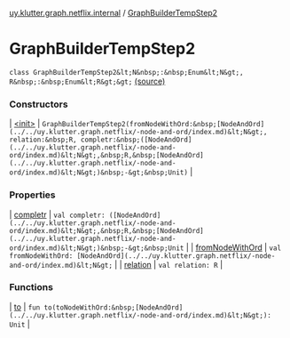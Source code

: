[uy.klutter.graph.netflix.internal](../index.md) / [GraphBuilderTempStep2](.)


# GraphBuilderTempStep2

`class GraphBuilderTempStep2&lt;N&nbsp;:&nbsp;Enum&lt;N&gt;, R&nbsp;:&nbsp;Enum&lt;R&gt;&gt;` [(source)](https://github.com/kohesive/klutter/blob/master/netflix-graph-jdk6/src/main/kotlin/uy/klutter/graph/netflix/internal/Building.kt#L93)



### Constructors


| [&lt;init&gt;](-init-.md) | `GraphBuilderTempStep2(fromNodeWithOrd:&nbsp;[NodeAndOrd](../../uy.klutter.graph.netflix/-node-and-ord/index.md)&lt;N&gt;, relation:&nbsp;R, completr:&nbsp;([NodeAndOrd](../../uy.klutter.graph.netflix/-node-and-ord/index.md)&lt;N&gt;,&nbsp;R,&nbsp;[NodeAndOrd](../../uy.klutter.graph.netflix/-node-and-ord/index.md)&lt;N&gt;)&nbsp;-&gt;&nbsp;Unit)` |


### Properties


| [completr](completr.md) | `val completr: ([NodeAndOrd](../../uy.klutter.graph.netflix/-node-and-ord/index.md)&lt;N&gt;,&nbsp;R,&nbsp;[NodeAndOrd](../../uy.klutter.graph.netflix/-node-and-ord/index.md)&lt;N&gt;)&nbsp;-&gt;&nbsp;Unit` |
| [fromNodeWithOrd](from-node-with-ord.md) | `val fromNodeWithOrd: [NodeAndOrd](../../uy.klutter.graph.netflix/-node-and-ord/index.md)&lt;N&gt;` |
| [relation](relation.md) | `val relation: R` |


### Functions


| [to](to.md) | `fun to(toNodeWithOrd:&nbsp;[NodeAndOrd](../../uy.klutter.graph.netflix/-node-and-ord/index.md)&lt;N&gt;): Unit` |

